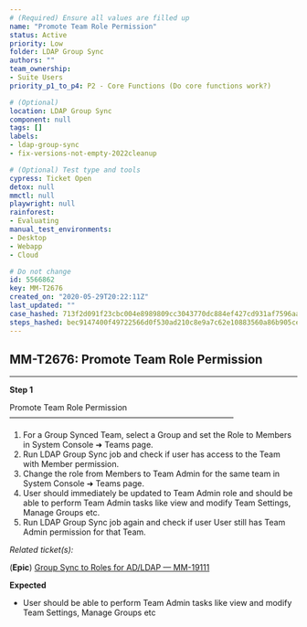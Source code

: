 ```yaml
---
# (Required) Ensure all values are filled up
name: "Promote Team Role Permission"
status: Active
priority: Low
folder: LDAP Group Sync
authors: ""
team_ownership: 
- Suite Users
priority_p1_to_p4: P2 - Core Functions (Do core functions work?)

# (Optional)
location: LDAP Group Sync
component: null
tags: []
labels: 
- ldap-group-sync
- fix-versions-not-empty-2022cleanup

# (Optional) Test type and tools
cypress: Ticket Open
detox: null
mmctl: null
playwright: null
rainforest: 
- Evaluating
manual_test_environments: 
- Desktop
- Webapp
- Cloud

# Do not change
id: 5566862
key: MM-T2676
created_on: "2020-05-29T20:22:11Z"
last_updated: ""
case_hashed: 713f2d091f23cbc004e8989809cc3043770dc884ef427cd931af7596aa85fb16cc2be4eff0c9d442a200eef62827b350
steps_hashed: bec9147400f49722566d0f530ad210c8e9a7c62e10883560a86b905cedc1aed02697c5bc9c661c3f55f2607697675c98
---
```


<!-- (Auto-generated) Based on frontmatter's "key" and "name" -->

## MM-T2676: Promote Team Role Permission

---

**Step 1**

Promote Team Role Permission\
————————————————————————————

1. For a Group Synced Team, select a Group and set the Role to Members in System Console ➜ Teams page.
2. Run LDAP Group Sync job and check if user has access to the Team with Member permission.
3. Change the role from Members to Team Admin for the same team in System Console ➜ Teams page.
4. User should immediately be updated to Team Admin role and should be able to perform Team Admin tasks like view and modify Team Settings, Manage Groups etc.
5. Run LDAP Group Sync job again and check if user User still has Team Admin permission for that Team.

_Related ticket(s):_

(**Epic**) [Group Sync to Roles for AD/LDAP — MM-19111](https://mattermost.atlassian.net/browse/MM-19111)

**Expected**

- User should be able to perform Team Admin tasks like view and modify Team Settings, Manage Groups etc
